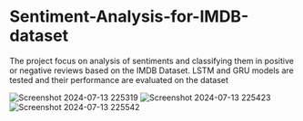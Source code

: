 # Sentiment-Analysis-for-IMDB-dataset
The project focus on analysis of sentiments and classifying them in positive or negative reviews based on the IMDB Dataset. LSTM and GRU models are tested and their performance are evaluated on the dataset



![Screenshot 2024-07-13 225319](https://github.com/user-attachments/assets/c26aa435-6064-4e06-831b-9560e202446b)
![Screenshot 2024-07-13 225423](https://github.com/user-attachments/assets/01daa729-f026-4a36-bb53-62a227ed8298)
![Screenshot 2024-07-13 225542](https://github.com/user-attachments/assets/0a46c2ff-8925-4b66-a543-72608ef9a040)

